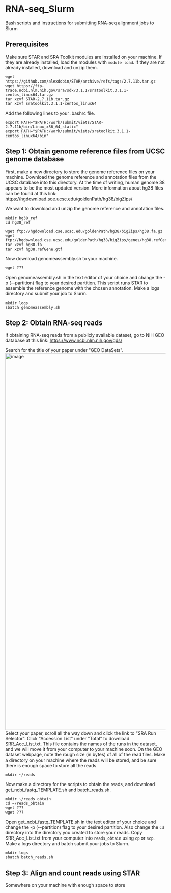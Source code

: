 # RNA-seq_Slurm
Bash scripts and instructions for submitting RNA-seq alignment jobs to Slurm

## Prerequisites
Make sure STAR and SRA Toolkit modules are installed on your machine. If they are already installed, load the modules with `module load`. If they are not already installed, download and unzip them.
```
wget https://github.com/alexdobin/STAR/archive/refs/tags/2.7.11b.tar.gz
wget https://ftp-trace.ncbi.nlm.nih.gov/sra/sdk/3.1.1/sratoolkit.3.1.1-centos_linux64.tar.gz
tar xzvf STAR-2.7.11b.tar.gz
tar xzvf sratoolkit.3.1.1-centos_linux64
```
Add the following lines to your .bashrc file.
```
export PATH="$PATH:/work/submit/viets/STAR-2.7.11b/bin/Linux_x86_64_static"
export PATH="$PATH:/work/submit/viets/sratoolkit.3.1.1-centos_linux64/bin"
```

## Step 1: Obtain genome reference files from UCSC genome database
First, make a new directory to store the genome reference files on your machine. Download the genome reference and annotation files from the UCSC database into this directory. At the time of writing, human genome 38 appears to be the most updated version. More information about hg38 files can be found at this link: https://hgdownload.soe.ucsc.edu/goldenPath/hg38/bigZips/

We want to download and unzip the genome reference and annotation files.
```
mkdir hg38_ref
cd hg38_ref

wget ftp://hgdownload.cse.ucsc.edu/goldenPath/hg38/bigZips/hg38.fa.gz
wget ftp://hgdownload.cse.ucsc.edu/goldenPath/hg38/bigZips/genes/hg38.refGene.gtf.gz
tar xzvf hg38.fa
tar xzvf hg38.refGene.gtf
```

Now download genomeassembly.sh to your machine.
```
wget ???
```

Open genomeassembly.sh in the text editor of your choice and change the -p (--partition) flag to your desired partition. This script runs STAR to assemble the reference genome with the chosen annotation. Make a logs directory and submit your job to Slurm. 
```
mkdir logs
sbatch genomeassembly.sh
```

## Step 2: Obtain RNA-seq reads 
If obtaining RNA-seq reads from a publicly available dataset, go to NIH GEO database at this link: https://www.ncbi.nlm.nih.gov/gds/

Search for the title of your paper under "GEO DataSets".
<img width="1185" alt="image" src="https://github.com/user-attachments/assets/a59effb7-b145-4b7f-8840-56ec4cdcac5b" />
Select your paper, scroll all the way down and click the link to "SRA Run Selector". Click "Accession List" under "Total" to download SRR_Acc_List.txt. This file contains the names of the runs in the dataset, and we will move it from your computer to your machine soon. On the GEO dataset webpage, note the rough size (in bytes) of all of the read files. Make a directory on your machine where the reads will be stored, and be sure there is enough space to store all the reads. 
```
mkdir ~/reads
```

Now make a directory for the scripts to obtain the reads, and download get_ncbi_fastq_TEMPLATE.sh and batch_reads.sh.
```
mkdir ~/reads_obtain
cd ~/reads_obtain
wget ???
wget ???
```
Open get_ncbi_fastq_TEMPLATE.sh in the text editor of your choice and change the -p (--partition) flag to your desired partition. Also change the `cd` directory into the directory you created to store your reads. Copy SRR_Acc_List.txt from your computer into `reads_obtain` using `cp` or `scp`. Make a logs directory and batch submit your jobs to Slurm. 
```
mkdir logs
sbatch batch_reads.sh
```

## Step 3: Align and count reads using STAR
Somewhere on your machine with enough space to store
